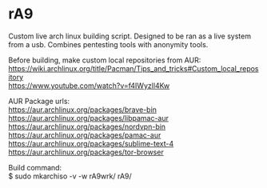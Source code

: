 # rA9

Custom live arch linux building script. Designed to be ran as a live system from a usb. Combines pentesting tools with anonymity tools.

Before building, make custom local repositories from AUR: <br />
https://wiki.archlinux.org/title/Pacman/Tips_and_tricks#Custom_local_repository <br />
https://www.youtube.com/watch?v=f4IWyzll4Kw


AUR Package urls: <br />
https://aur.archlinux.org/packages/brave-bin <br />
https://aur.archlinux.org/packages/libpamac-aur <br />
https://aur.archlinux.org/packages/nordvpn-bin <br />
https://aur.archlinux.org/packages/pamac-aur <br />
https://aur.archlinux.org/packages/sublime-text-4 <br />
https://aur.archlinux.org/packages/tor-browser <br />

Build command: <br />
$ sudo mkarchiso -v -w rA9wrk/ rA9/
